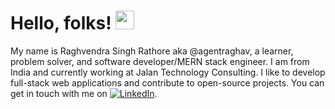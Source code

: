 
 # Hello, folks! <img src="https://raw.githubusercontent.com/MartinHeinz/MartinHeinz/master/wave.gif" width="30px">
 
 My name is Raghvendra Singh Rathore aka @agentraghav, a learner, problem solver, and software developer/MERN stack engineer. I am from India and currently working at Jalan Technology Consulting.
 I like to develop full-stack web applications and contribute to open-source projects. You can get in touch with me on [![LinkedIn][1.2]][1].


<!-- Icons -->

[1.2]: https://raw.githubusercontent.com/MartinHeinz/MartinHeinz/master/linkedin-3-16.png (LinkedIn icon without padding)

<!-- Links to your social media accounts -->

[1]: https://www.linkedin.com/in/raghvendra-singh-rathore-b47a3a161/

<!---
agentraghav/agentraghav is a ✨ special ✨ repository because its `README.md` (this file) appears on your GitHub profile.
You can click the Preview link to take a look at your changes.
--->

